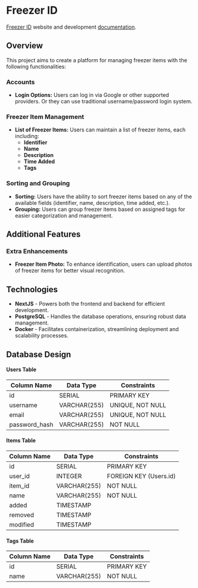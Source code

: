 # Freezer ID

[Freezer ID](https://freezer.lukeh.xyz/) website and development [documentation](/freezer-id/README.md).

## Overview

This project aims to create a platform for managing freezer items with the following functionalities:

### Accounts
- **Login Options:** Users can log in via Google or other supported providers. Or they can use traditional username/password login system.

### Freezer Item Management
- **List of Freezer Items:** Users can maintain a list of freezer items, each including:
  - **Identifier**
  - **Name**
  - **Description**
  - **Time Added**
  - **Tags**

### Sorting and Grouping
- **Sorting:** Users have the ability to sort freezer items based on any of the available fields (identifier, name, description, time added, etc.).
- **Grouping:** Users can group freezer items based on assigned tags for easier categorization and management.

## Additional Features

### Extra Enhancements
- **Freezer Item Photo:** To enhance identification, users can upload photos of freezer items for better visual recognition.

## Technologies

* **NextJS** - Powers both the frontend and backend for efficient development.
* **PostgreSQL** - Handles the database operations, ensuring robust data management.
* **Docker** - Facilitates containerization, streamlining deployment and scalability processes.

## Database Design

#### Users Table

| Column Name   | Data Type    | Constraints      |
| ------------- | ------------ | ---------------- |
| id            | SERIAL       | PRIMARY KEY      |
| username      | VARCHAR(255) | UNIQUE, NOT NULL |
| email         | VARCHAR(255) | UNIQUE, NOT NULL |
| password_hash | VARCHAR(255) | NOT NULL         |

#### Items Table

| Column Name | Data Type    | Constraints            |
| ----------- | ------------ | ---------------------- |
| id          | SERIAL       | PRIMARY KEY            |
| user_id     | INTEGER      | FOREIGN KEY (Users.id) |
| item_id     | VARCHAR(255) | NOT NULL               |
| name        | VARCHAR(255) | NOT NULL               |
| added       | TIMESTAMP    |                        |
| removed     | TIMESTAMP    |                        |
| modified    | TIMESTAMP    |                        |

#### Tags Table

| Column Name | Data Type    | Constraints |
| ----------- | ------------ | ----------- |
| id          | SERIAL       | PRIMARY KEY |
| name        | VARCHAR(255) | NOT NULL    |


